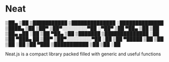 # Neat
     
     
▒██▄         ▒██    ▒███████████    ▒██████████████    ░██████████████
▒████▄       ▒██    ▒██▀            ▒██▀░░░░░░░░▀██         ░▀██▀
▒██ ▀██▄     ▒██    ▒██             ▒██▄        ▄██          ░██
▒██   ▀██▄   ▒██    ▒███████        ▒██████████████          ░██
▒██     ▀███▄ ██    ▒██▀            ▒██▀░░░░░░░░▀██          ░██
▒██       ▀█████    ▒██             ▒██         ▒██          ░██
▒██         ▀███    ▒███████████    ▒██         ▒██          ░██


Neat.js is a compact library packed filled with generic and useful functions
